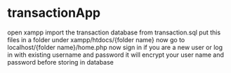 # transactionApp
open xampp import the transaction database from transaction.sql
put this files in a folder under xampp/htdocs/{folder name}
now go to localhost/{folder name}/home.php
now sign in if you are a new user or log in with existing username and password
it will encrypt your user name and password before storing in database
